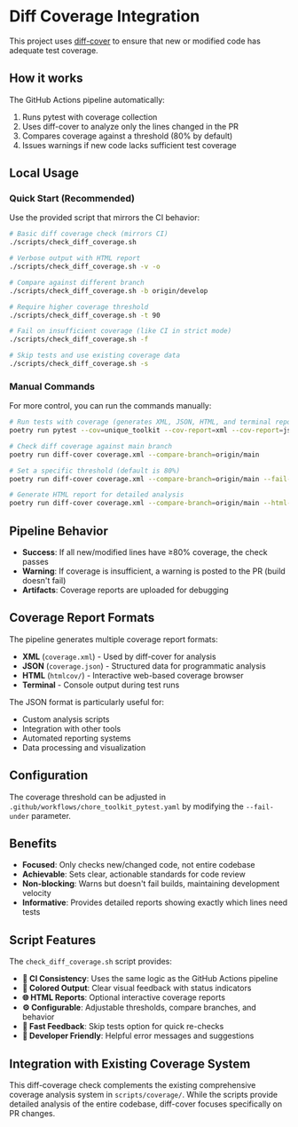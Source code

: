 # Diff Coverage Integration

This project uses [diff-cover](https://github.com/Bachmann1234/diff_cover) to ensure that new or modified code has adequate test coverage.

## How it works

The GitHub Actions pipeline automatically:
1. Runs pytest with coverage collection
2. Uses diff-cover to analyze only the lines changed in the PR
3. Compares coverage against a threshold (80% by default)
4. Issues warnings if new code lacks sufficient test coverage

## Local Usage

### Quick Start (Recommended)

Use the provided script that mirrors the CI behavior:

```bash
# Basic diff coverage check (mirrors CI)
./scripts/check_diff_coverage.sh

# Verbose output with HTML report
./scripts/check_diff_coverage.sh -v -o

# Compare against different branch
./scripts/check_diff_coverage.sh -b origin/develop

# Require higher coverage threshold
./scripts/check_diff_coverage.sh -t 90

# Fail on insufficient coverage (like CI in strict mode)
./scripts/check_diff_coverage.sh -f

# Skip tests and use existing coverage data
./scripts/check_diff_coverage.sh -s
```

### Manual Commands

For more control, you can run the commands manually:

```bash
# Run tests with coverage (generates XML, JSON, HTML, and terminal reports)
poetry run pytest --cov=unique_toolkit --cov-report=xml --cov-report=json --cov-report=html --cov-report=term

# Check diff coverage against main branch
poetry run diff-cover coverage.xml --compare-branch=origin/main

# Set a specific threshold (default is 80%)
poetry run diff-cover coverage.xml --compare-branch=origin/main --fail-under=90

# Generate HTML report for detailed analysis
poetry run diff-cover coverage.xml --compare-branch=origin/main --html-report diff_coverage.html
```

## Pipeline Behavior

- **Success**: If all new/modified lines have ≥80% coverage, the check passes
- **Warning**: If coverage is insufficient, a warning is posted to the PR (build doesn't fail)
- **Artifacts**: Coverage reports are uploaded for debugging

## Coverage Report Formats

The pipeline generates multiple coverage report formats:

- **XML** (`coverage.xml`) - Used by diff-cover for analysis
- **JSON** (`coverage.json`) - Structured data for programmatic analysis
- **HTML** (`htmlcov/`) - Interactive web-based coverage browser
- **Terminal** - Console output during test runs

The JSON format is particularly useful for:
- Custom analysis scripts
- Integration with other tools
- Automated reporting systems
- Data processing and visualization

## Configuration

The coverage threshold can be adjusted in `.github/workflows/chore_toolkit_pytest.yaml` by modifying the `--fail-under` parameter.

## Benefits

- **Focused**: Only checks new/changed code, not entire codebase
- **Achievable**: Sets clear, actionable standards for code review
- **Non-blocking**: Warns but doesn't fail builds, maintaining development velocity
- **Informative**: Provides detailed reports showing exactly which lines need tests

## Script Features

The `check_diff_coverage.sh` script provides:

- **🎯 CI Consistency**: Uses the same logic as the GitHub Actions pipeline
- **🎨 Colored Output**: Clear visual feedback with status indicators
- **🌐 HTML Reports**: Optional interactive coverage reports
- **⚙️ Configurable**: Adjustable thresholds, compare branches, and behavior
- **🚀 Fast Feedback**: Skip tests option for quick re-checks
- **🔧 Developer Friendly**: Helpful error messages and suggestions

## Integration with Existing Coverage System

This diff-coverage check complements the existing comprehensive coverage analysis system in `scripts/coverage/`. While the scripts provide detailed analysis of the entire codebase, diff-cover focuses specifically on PR changes.
